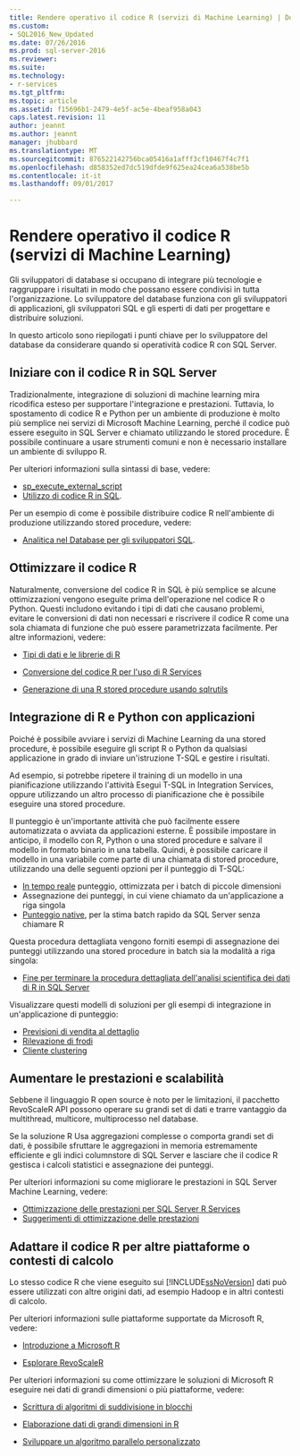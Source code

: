 ```yaml
---
title: Rendere operativo il codice R (servizi di Machine Learning) | Documenti Microsoft
ms.custom:
- SQL2016_New_Updated
ms.date: 07/26/2016
ms.prod: sql-server-2016
ms.reviewer: 
ms.suite: 
ms.technology:
- r-services
ms.tgt_pltfrm: 
ms.topic: article
ms.assetid: f15696b1-2479-4e5f-ac5e-4beaf958a043
caps.latest.revision: 11
author: jeannt
ms.author: jeannt
manager: jhubbard
ms.translationtype: MT
ms.sourcegitcommit: 876522142756bca05416a1afff3cf10467f4c7f1
ms.openlocfilehash: d858352ed7dc519dfde9f625ea24cea6a538be5b
ms.contentlocale: it-it
ms.lasthandoff: 09/01/2017

---
```

# <a name="operationalize-r-code-machine-learning-services"></a>Rendere operativo il codice R (servizi di Machine Learning)

Gli sviluppatori di database si occupano di integrare più tecnologie e raggruppare i risultati in modo che possano essere condivisi in tutta l'organizzazione. Lo sviluppatore del database funziona con gli sviluppatori di applicazioni, gli sviluppatori SQL e gli esperti di dati per progettare e distribuire soluzioni.

In questo articolo sono riepilogati i punti chiave per lo sviluppatore del database da considerare quando si operatività codice R con SQL Server.

## <a name="get-started-with-r-code-in-sql-server"></a>Iniziare con il codice R in SQL Server

Tradizionalmente, integrazione di soluzioni di machine learning mira ricodifica esteso per supportare l'integrazione e prestazioni. Tuttavia, lo spostamento di codice R e Python per un ambiente di produzione è molto più semplice nei servizi di Microsoft Machine Learning, perché il codice può essere eseguito in SQL Server e chiamato utilizzando le stored procedure. È possibile continuare a usare strumenti comuni e non è necessario installare un ambiente di sviluppo R. 

Per ulteriori informazioni sulla sintassi di base, vedere:

+ [sp_execute_external_script](../../relational-databases/system-stored-procedures/sp-execute-external-script-transact-sql.md)
+ [Utilizzo di codice R in SQL](../../advanced-analytics/tutorials/rtsql-using-r-code-in-transact-sql-quickstart.md).

Per un esempio di come è possibile distribuire codice R nell'ambiente di produzione utilizzando stored procedure, vedere:

+ [Analitica nel Database per gli sviluppatori SQL](../../advanced-analytics/tutorials/sqldev-in-database-r-for-sql-developers.md).

## <a name="optimize-your-r-code"></a>Ottimizzare il codice R

Naturalmente, conversione del codice R in SQL è più semplice se alcune ottimizzazioni vengono eseguite prima dell'operazione nel codice R o Python. Questi includono evitando i tipi di dati che causano problemi, evitare le conversioni di dati non necessari e riscrivere il codice R come una sola chiamata di funzione che può essere parametrizzata facilmente. Per altre informazioni, vedere:

+ [Tipi di dati e le librerie di R](r-libraries-and-data-types.md)

+ [Conversione del codice R per l'uso di R Services](converting-r-code-for-use-in-sql-server.md)

+ [Generazione di una R stored procedure usando sqlrutils](generating-an-r-stored-procedure-for-r-code-using-the-sqlrutils-package.md)

## <a name="integrate-r-and-python-with-applications"></a>Integrazione di R e Python con applicazioni

Poiché è possibile avviare i servizi di Machine Learning da una stored procedure, è possibile eseguire gli script R o Python da qualsiasi applicazione in grado di inviare un'istruzione T-SQL e gestire i risultati.

Ad esempio, si potrebbe ripetere il training di un modello in una pianificazione utilizzando l'attività Esegui T-SQL in Integration Services, oppure utilizzando un altro processo di pianificazione che è possibile eseguire una stored procedure.

Il punteggio è un'importante attività che può facilmente essere automatizzata o avviata da applicazioni esterne. È possibile impostare in anticipo, il modello con R, Python o una stored procedure e salvare il modello in formato binario in una tabella. Quindi, è possibile caricare il modello in una variabile come parte di una chiamata di stored procedure, utilizzando una delle seguenti opzioni per il punteggio di T-SQL:

+ [In tempo reale](../real-time-scoring.md) punteggio, ottimizzata per i batch di piccole dimensioni
+ Assegnazione dei punteggi, in cui viene chiamato da un'applicazione a riga singola
+ [Punteggio native](../sql-native-scoring.md), per la stima batch rapido da SQL Server senza chiamare R

Questa procedura dettagliata vengono forniti esempi di assegnazione dei punteggi utilizzando una stored procedure in batch sia la modalità a riga singola:

+ [Fine per terminare la procedura dettagliata dell'analisi scientifica dei dati di R in SQL Server](../tutorials/walkthrough-data-science-end-to-end-walkthrough.md)

Visualizzare questi modelli di soluzioni per gli esempi di integrazione in un'applicazione di punteggio:

+ [Previsioni di vendita al dettaglio](https://github.com/Microsoft/SQL-Server-R-Services-Samples/blob/master/RetailForecasting/Introduction.md)
+ [Rilevazione di frodi](https://github.com/Microsoft/SQL-Server-R-Services-Samples/blob/master/FraudDetection/Introduction.md)
+ [Cliente clustering](https://github.com/Microsoft/sql-server-samples/tree/master/samples/features/r-services/getting-started/customer-clustering)

## <a name="boost-performance-and-scale"></a>Aumentare le prestazioni e scalabilità

Sebbene il linguaggio R open source è noto per le limitazioni, il pacchetto RevoScaleR API possono operare su grandi set di dati e trarre vantaggio da multithread, multicore, multiprocesso nel database.

Se la soluzione R Usa aggregazioni complesse o comporta grandi set di dati, è possibile sfruttare le aggregazioni in memoria estremamente efficiente e gli indici columnstore di SQL Server e lasciare che il codice R gestisca i calcoli statistici e assegnazione dei punteggi.

Per ulteriori informazioni su come migliorare le prestazioni in SQL Server Machine Learning, vedere:

+ [Ottimizzazione delle prestazioni per SQL Server R Services](../../advanced-analytics/r/sql-server-r-services-performance-tuning.md)
+ [Suggerimenti di ottimizzazione delle prestazioni](https://gallery.cortanaintelligence.com/Tutorial/SQL-Server-Optimization-Tips-and-Tricks-for-Analytics-Services)

## <a name="adapt-r-code-for-other-platforms-or-compute-contexts"></a>Adattare il codice R per altre piattaforme o contesti di calcolo

Lo stesso codice R che viene eseguito sui [!INCLUDE[ssNoVersion](../../includes/ssnoversion-md.md)] dati può essere utilizzati con altre origini dati, ad esempio Hadoop e in altri contesti di calcolo.

Per ulteriori informazioni sulle piattaforme supportate da Microsoft R, vedere:

+ [Introduzione a Microsoft R](https://docs.microsoft.com/r-server/)

+ [Esplorare RevoScaleR](https://docs.microsoft.com/r-server/r/tutorial-r-to-revoscaler)

Per ulteriori informazioni su come ottimizzare le soluzioni di Microsoft R eseguire nei dati di grandi dimensioni o più piattaforme, vedere:

+ [Scrittura di algoritmi di suddivisione in blocchi](https://docs.microsoft.com/r-server/r/how-to-developer-write-chunking-algorithms)

+ [Elaborazione dati di grandi dimensioni in R](https://docs.microsoft.com/r-server/r/tutorial-large-data-tips)

+ [Sviluppare un algoritmo parallelo personalizzato](https://docs.microsoft.com/r-server/r-reference/revopemar/pemar)


